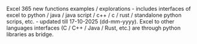 Excel 365 new functions examples / explorations - includes interfaces of excel to python / java / java script / c++ / c / rust / standalone python scrips, etc. - updated till 17-10-2025 (dd-mm-yyyy). Excel to other languages interfaces (C / C++ / Java / Rust, etc.) are through python libraries as bridge.
